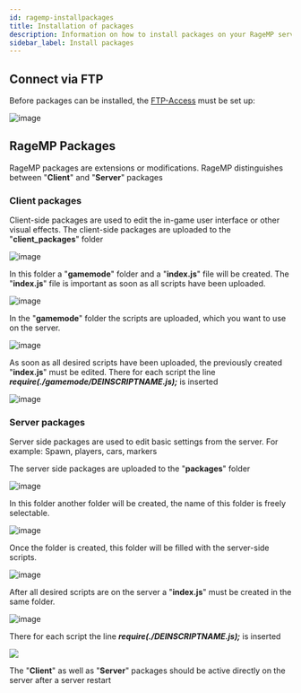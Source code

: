 ```yaml
---
id: ragemp-installpackages
title: Installation of packages
description: Information on how to install packages on your RageMP server from ZAP-Hosting - ZAP-Hosting.com documentation
sidebar_label: Install packages
---
```


## Connect via FTP

Before packages can be installed, the [FTP-Access](gameserver-ftpaccess.md) must be set up:

![image](https://user-images.githubusercontent.com/13604413/159178012-0172691b-d49f-49d6-ab34-cc01eadbacf5.png)


## RageMP Packages

RageMP packages are extensions or modifications. 
RageMP distinguishes between "**Client**" and "**Server**" packages

### Client packages

Client-side packages are used to edit the in-game user interface or other visual effects.
The client-side packages are uploaded to the "**client_packages**" folder

![image](https://user-images.githubusercontent.com/26007280/189705362-37e49dcd-0fbf-479d-ab58-548c25f4704b.png)

In this folder a "**gamemode**" folder and a "**index.js**" file will be created.
The "**index.js**" file is important as soon as all scripts have been uploaded. 

![image](https://user-images.githubusercontent.com/26007280/189705391-d9403807-a2bc-4093-a00a-69bf8424defe.png)

In the "**gamemode**" folder the scripts are uploaded, which you want to use on the server.

![image](https://user-images.githubusercontent.com/26007280/189705412-54cacbd1-fa8e-4d9d-a439-a1e8058ae51e.png)

As soon as all desired scripts have been uploaded, the previously created "**index.js**" must be edited.
There for each script the line ***require(./gamemode/DEINSCRIPTNAME.js);*** is inserted

![image](https://user-images.githubusercontent.com/13604413/159178015-9106b7ea-41c4-4876-868c-dbca30410d62.png)

### Server packages

Server side packages are used to edit basic settings from the server.
For example: Spawn, players, cars, markers

The server side packages are uploaded to the "**packages**" folder

![image](https://user-images.githubusercontent.com/13604413/159178021-7b030066-b72a-41a9-9baa-c9abba124ff2.png)

In this folder another folder will be created, the name of this folder is freely selectable.

![image](https://user-images.githubusercontent.com/13604413/159178028-2b2bbd99-c4a1-4422-b4c8-bad298aefea7.png)

Once the folder is created, this folder will be filled with the server-side scripts.

![image](https://user-images.githubusercontent.com/13604413/159178033-5240c361-d4de-40dd-8d1f-64d207529842.png)

After all desired scripts are on the server a "**index.js**" must be created in the same folder.

![image](https://user-images.githubusercontent.com/26007280/189705458-b76e51c6-152e-4a7c-9f33-e8b693ec7c8b.png)

There for each script the line ***require(./DEINSCRIPTNAME.js);*** is inserted

![](https://user-images.githubusercontent.com/13604413/159178015-9106b7ea-41c4-4876-868c-dbca30410d62.png)

The "**Client**" as well as "**Server**" packages should be active directly on the server after a server restart
